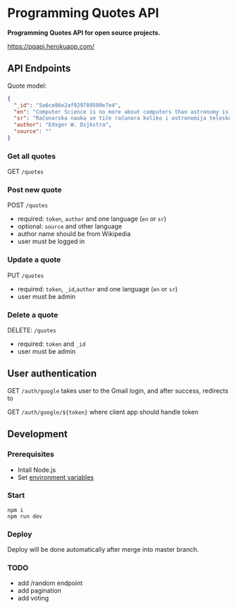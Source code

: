 # Programming Quotes API

**Programming Quotes API for open source projects.**

https://pqapi.herokuapp.com/

## API Endpoints

Quote model:

```json
{
  "_id": "5a6ce86e2af929789500e7e4",
  "en": "Computer Science is no more about computers than astronomy is about telescopes.",
  "sr": "Računarska nauka se tiče računara koliko i astronomija teleskopa.",
  "author": "Edsger W. Dijkstra",
  "source": ""
}
```

### Get all quotes

GET `/quotes`

### Post new quote

POST `/quotes`
- required: `token`, `author` and one language (`en` or `sr`)
- optional: `source` and other language
- author name should be from Wikipedia
- user must be logged in

### Update a quote

PUT `/quotes`
- required: `token`, `_id`,`author` and one language (`en` or `sr`)
- user must be admin

### Delete a quote

DELETE: `/quotes`
- required: `token` and `_id`
- user must be admin

## User authentication

GET `/auth/google`
takes user to the Gmail login, and after success, redirects to

GET `/auth/google/${token}`
where client app should handle token

## Development

### Prerequisites

- Intall Node.js
- Set [environment variables](https://github.com/skolakoda/baza-podataka/wiki/Environment-variables)

### Start

```
npm i
npm run dev
```

### Deploy

Deploy will be done automatically after merge into master branch.

### TODO

- add /random endpoint
- add pagination
- add voting

